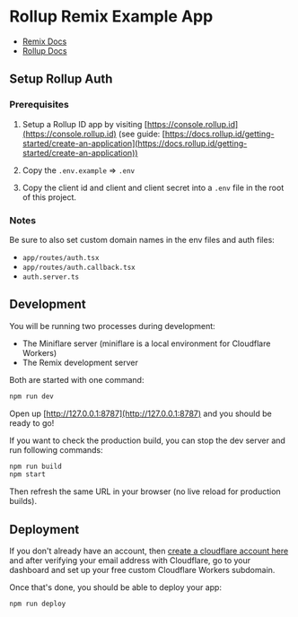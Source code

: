 # Rollup Remix Example App

- [Remix Docs](https://remix.run/docs)
- [Rollup Docs](https://docs.rollup.id)

## Setup Rollup Auth

### Prerequisites

1. Setup a Rollup ID app by visiting [https://console.rollup.id](https://console.rollup.id) (see guide: [https://docs.rollup.id/getting-started/create-an-application](https://docs.rollup.id/getting-started/create-an-application))

2. Copy the `.env.example` => `.env`

3. Copy the client id and client and client secret into a `.env` file in the root of this project.

### Notes

Be sure to also set custom domain names in the env files and auth files:

- `app/routes/auth.tsx`
- `app/routes/auth.callback.tsx`
- `auth.server.ts`

## Development

You will be running two processes during development:

- The Miniflare server (miniflare is a local environment for Cloudflare Workers)
- The Remix development server

Both are started with one command:

```sh
npm run dev
```

Open up [http://127.0.0.1:8787](http://127.0.0.1:8787) and you should be ready to go!

If you want to check the production build, you can stop the dev server and run following commands:

```sh
npm run build
npm start
```

Then refresh the same URL in your browser (no live reload for production builds).

## Deployment

If you don't already have an account, then [create a cloudflare account here](https://dash.cloudflare.com/sign-up) and after verifying your email address with Cloudflare, go to your dashboard and set up your free custom Cloudflare Workers subdomain.

Once that's done, you should be able to deploy your app:

```sh
npm run deploy
```
